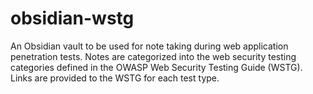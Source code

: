 # obsidian-wstg
An Obsidian vault to be used for note taking during web application penetration tests. Notes are categorized into the web security testing categories defined in the OWASP Web Security Testing Guide (WSTG). Links are provided to the WSTG for each test type.
